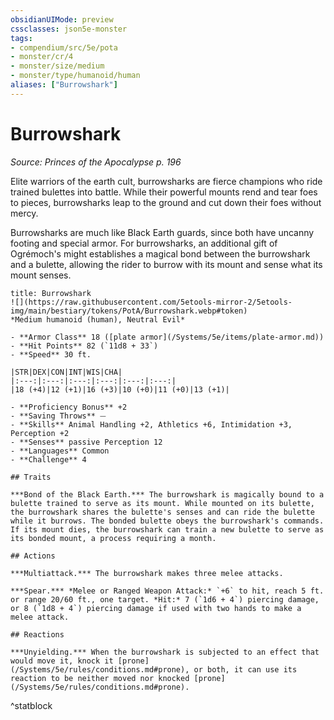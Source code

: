 ```yaml
---
obsidianUIMode: preview
cssclasses: json5e-monster
tags:
- compendium/src/5e/pota
- monster/cr/4
- monster/size/medium
- monster/type/humanoid/human
aliases: ["Burrowshark"]
---
```

# Burrowshark
*Source: Princes of the Apocalypse p. 196*  

Elite warriors of the earth cult, burrowsharks are fierce champions who ride trained bulettes into battle. While their powerful mounts rend and tear foes to pieces, burrowsharks leap to the ground and cut down their foes without mercy.

Burrowsharks are much like Black Earth guards, since both have uncanny footing and special armor. For burrowsharks, an additional gift of Ogrémoch's might establishes a magical bond between the burrowshark and a bulette, allowing the rider to burrow with its mount and sense what its mount senses.

```ad-statblock
title: Burrowshark
![](https://raw.githubusercontent.com/5etools-mirror-2/5etools-img/main/bestiary/tokens/PotA/Burrowshark.webp#token)
*Medium humanoid (human), Neutral Evil*

- **Armor Class** 18 ([plate armor](/Systems/5e/items/plate-armor.md))
- **Hit Points** 82 (`11d8 + 33`)
- **Speed** 30 ft.

|STR|DEX|CON|INT|WIS|CHA|
|:---:|:---:|:---:|:---:|:---:|:---:|
|18 (+4)|12 (+1)|16 (+3)|10 (+0)|11 (+0)|13 (+1)|

- **Proficiency Bonus** +2
- **Saving Throws** ⏤
- **Skills** Animal Handling +2, Athletics +6, Intimidation +3, Perception +2
- **Senses** passive Perception 12
- **Languages** Common
- **Challenge** 4

## Traits

***Bond of the Black Earth.*** The burrowshark is magically bound to a bulette trained to serve as its mount. While mounted on its bulette, the burrowshark shares the bulette's senses and can ride the bulette while it burrows. The bonded bulette obeys the burrowshark's commands. If its mount dies, the burrowshark can train a new bulette to serve as its bonded mount, a process requiring a month.

## Actions

***Multiattack.*** The burrowshark makes three melee attacks.

***Spear.*** *Melee or Ranged Weapon Attack:* `+6` to hit, reach 5 ft. or range 20/60 ft., one target. *Hit:* 7 (`1d6 + 4`) piercing damage, or 8 (`1d8 + 4`) piercing damage if used with two hands to make a melee attack.

## Reactions

***Unyielding.*** When the burrowshark is subjected to an effect that would move it, knock it [prone](/Systems/5e/rules/conditions.md#prone), or both, it can use its reaction to be neither moved nor knocked [prone](/Systems/5e/rules/conditions.md#prone).
```
^statblock